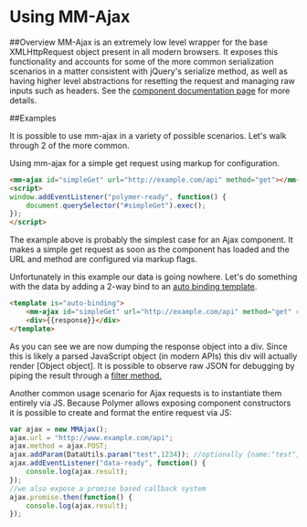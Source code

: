 # Using MM-Ajax

##Overview 
MM-Ajax is an extremely low level wrapper for the base XMLHttpRequest object present in all modern browsers. It exposes this functionality and accounts for some of the more common serialization scenarios in a matter consistent with jQuery's serialize method, as well as having higher level abstractions for resetting the request and managing raw inputs such as headers. See the [component documentation page](mm-ajax.html) for more details.

##Examples

It is possible to use mm-ajax in a variety of possible scenarios. Let's walk through 2 of the more common.

Using mm-ajax for a simple get request using markup for configuration.

```html
<mm-ajax id="simpleGet" url="http://example.com/api" method="get"></mm-ajax>
<script>
window.addEventListener("polymer-ready", function() {
	document.querySelector("#simpleGet").exec();
});
</script>
```

The example above is probably the simplest case for an Ajax component. It makes a simple get request as soon as the component has loaded and the URL and method are configured via markup flags.

Unfortunately in this example our data is going nowhere.  Let's do something with the data by adding a 2-way bind to an [auto binding template](http://polymer-project.org).

```html
<template is="auto-binding">
	<mm-ajax id="simpleGet" url="http://example.com/api" method="get" response="{{response}}"></mm-ajax>
	<div>{{response}}</div>
</template>
```

As you can see we are now dumping the response object into a div.  Since this is likely a parsed JavaScript object (in modern APIs) this div will actually render [Object object]. It is possible to observe raw JSON for debugging by piping the result through a [filter method.](http://polymer-project.org)

Another common usage scenario for Ajax requests is to instantiate them entirely via JS. Because Polymer allows exposing component constructors it is possible to create and format the entire request via JS:
	
```Javascript
var ajax = new MMAjax();
ajax.url = "http://www.example.com/api";
ajax.method = ajax.POST;
ajax.addParam(DataUtils.param("test",1234)); //optionally {name:"test",value:1234}
ajax.addEventListener("data-ready", function() { 
	console.log(ajax.result);
});
//we also expose a promise based callback system
ajax.promise.then(function() {
	console.log(ajax.result);
});
```
